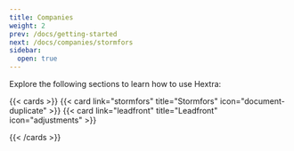 ```yaml
---
title: Companies
weight: 2
prev: /docs/getting-started
next: /docs/companies/stormfors
sidebar:
  open: true
---
```


Explore the following sections to learn how to use Hextra:

<!--more-->

{{< cards >}}
  {{< card link="stormfors" title="Stormfors" icon="document-duplicate" >}}
  {{< card link="leadfront" title="Leadfront" icon="adjustments" >}}

{{< /cards >}}
